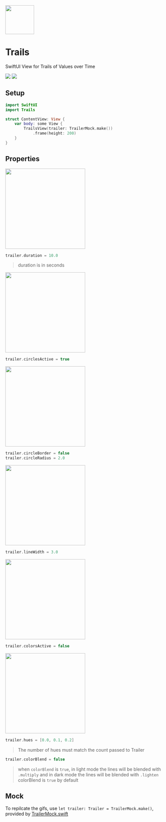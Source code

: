 <img src="http://hexagons.net/external/trails/trails_icon.png" width="90" />

# Trails

SwiftUI View for Trails of Values over Time

![](http://hexagons.net/external/trails/trails_demo_light_crop_480.gif)
![](http://hexagons.net/external/trails/trails_demo_dark_480.gif)

## Setup

~~~~swift
import SwiftUI
import Trails
~~~~

~~~~swift 
struct ContentView: View {
    var body: some View {
        TrailsView(trailer: TrailerMock.make())
            .frame(height: 200)
    }
}
~~~~

## Properties

<img src="http://hexagons.net/external/trails/trails_property_default.png" width="250" />

~~~~swift 
trailer.duration = 10.0
~~~~

> duration is in seconds


<img src="http://hexagons.net/external/trails/trails_property_circles_active.png" width="250" />

~~~~swift 
trailer.circlesActive = true
~~~~

<img src="http://hexagons.net/external/trails/trails_property_circles_border_and_radius.png" width="250" />

~~~~swift 
trailer.circleBorder = false
trailer.circleRadius = 2.0
~~~~


<img src="http://hexagons.net/external/trails/trails_property_line_width.png" width="250" />

~~~~swift 
trailer.lineWidth = 3.0
~~~~


<img src="http://hexagons.net/external/trails/trails_property_color_not_active.png" width="250" />

~~~~swift 
trailer.colorsActive = false
~~~~

<img src="http://hexagons.net/external/trails/trails_property_hues.png" width="250" />

~~~~swift 
trailer.hues = [0.0, 0.1, 0.2]
~~~~

> The number of hues must match the count passed to Trailer

~~~~swift 
trailer.colorBlend = false
~~~~

> when `colorBlend` is `true`, in light mode the lines will be blended with `.multiply` and in dark mode the lines will be blended with `.lighten`
> colorBlend is `true` by default

## Mock

To repilcate the gifs, use `let trailer: Trailer = TrailerMock.make()`, provided by [TrailerMock.swift](https://github.com/hexagons/Trails/blob/master/Sources/Trails/Controller/TrailerMock.swift)
